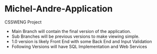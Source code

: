 # Michel-Andre-Application
CSSWENG Project

- Main Branch will contain the final version of the application.
- Sub Branches will be previous versions to make viewing simple.
- 1.0 version is likely Front End with some Back End and Input Validation
- Following Versions will have SQL Implementation and Web Services
